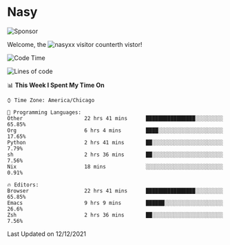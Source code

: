 # Nasy

<!--
<p align="center">
<img height="200" src="https://github-readme-stats.vercel.app/api?username=nasyxx&count_private=true&show_icons=true&theme=dracula&include_all_commits=true"/>
<img height="200" src="https://github-readme-stats.vercel.app/api/top-langs/?username=nasyxx&theme=dracula&hide=html,jupyter+notebook&count_private=true&show_icons=true"/>
</p>

  
----------------
-->

![Sponsor](https://img.shields.io/static/v1.svg?label=Sponsor&message=%E2%9D%A4&logo=GitHub&style=flat&color=pink)
 
Welcome, the ![nasyxx visitor counter](https://count.getloli.com/get/@nasyxx?theme=rule34)th vistor!
 
<!--START_SECTION:waka-->
![Code Time](http://img.shields.io/badge/Code%20Time-1%2C556%20hrs%2010%20mins-blue)

![Lines of code](https://img.shields.io/badge/From%20Hello%20World%20I%27ve%20Written-5%20Million%20lines%20of%20code-blue)

📊 **This Week I Spent My Time On** 

```text
⌚︎ Time Zone: America/Chicago

💬 Programming Languages: 
Other                    22 hrs 41 mins      ████████████████░░░░░░░░░   65.85% 
Org                      6 hrs 4 mins        ████░░░░░░░░░░░░░░░░░░░░░   17.65% 
Python                   2 hrs 41 mins       ██░░░░░░░░░░░░░░░░░░░░░░░   7.79% 
sh                       2 hrs 36 mins       ██░░░░░░░░░░░░░░░░░░░░░░░   7.56% 
Nix                      18 mins             ░░░░░░░░░░░░░░░░░░░░░░░░░   0.91%

🔥 Editors: 
Browser                  22 hrs 41 mins      ████████████████░░░░░░░░░   65.85% 
Emacs                    9 hrs 9 mins        ██████░░░░░░░░░░░░░░░░░░░   26.6% 
Zsh                      2 hrs 36 mins       ██░░░░░░░░░░░░░░░░░░░░░░░   7.56%

```


 Last Updated on 12/12/2021
<!--END_SECTION:waka-->

<!-- ![visitors](https://visitor-badge.laobi.icu/badge?page_id=nasyxx.nasyxx) -->
